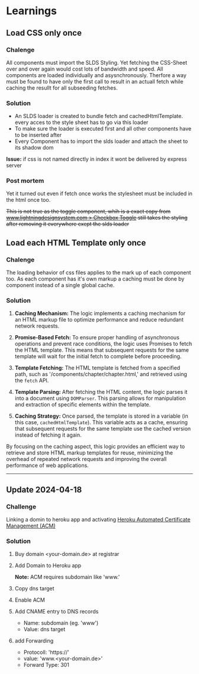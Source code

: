 # Learnings

## Load CSS only once

### Chalenge

All components must import the SLDS Styling. Yet fetching the CSS-Sheet over and over again would cost lots of bandwidth and speed. All components are loaded individually and asysnchronously. Therfore a way must be found to have only the first call to result in an actuall fetch while caching the resullt for all subseeding fetches.

### Solution

- An SLDS loader is created to bundle fetch and cachedHtmlTemplate. every acces to the style sheet has to go via this loader
- To make sure the loader is executed first and all other components have to be inserted after
- Every Component has to import the slds loader and attach the sheet to its shadow dom

**Issue:** if css is not named directly in index it wont be delivered by express server


### Post mortem

Yet it turned out even if fetch once works the stylesheet must be included in the html once too.

~~This is not true as the toggle component, whih is a exact copy from [www.lightningdesignsystem.com > Checkbox Toggle](https://www.lightningdesignsystem.com/components/checkbox-toggle/) still takes the styling after removing it everywhere exept the slds loader~~

## Load each HTML Template only once

### Chalenge

The loading behavior of css files applies to the mark up of each component too. As each component has it's own markup a caching must be done by component instead of a single global cache.

### Solution

1. **Caching Mechanism:** The logic implements a caching mechanism for an HTML markup file to optimize performance and reduce redundant network requests.

2. **Promise-Based Fetch:** To ensure proper handling of asynchronous operations and prevent race conditions, the logic uses Promises to fetch the HTML template. This means that subsequent requests for the same template will wait for the initial fetch to complete before proceeding.

3. **Template Fetching:** The HTML template is fetched from a specified path, such as '/components/chapter/chapter.html,' and retrieved using the `fetch` API.

4. **Template Parsing:** After fetching the HTML content, the logic parses it into a document using `DOMParser`. This parsing allows for manipulation and extraction of specific elements within the template.

5. **Caching Strategy:** Once parsed, the template is stored in a variable (in this case, `cachedHtmlTemplate`). This variable acts as a cache, ensuring that subsequent requests for the same template use the cached version instead of fetching it again.

By focusing on the caching aspect, this logic provides an efficient way to retrieve and store HTML markup templates for reuse, minimizing the overhead of repeated network requests and improving the overall performance of web applications.

---

## Update 2024-04-18

### Challenge

Linking a domin to heroku app and activating [Heroku Automated Certificate Management (ACM)](https://devcenter.heroku.com/articles/automated-certificate-management)

### Solution 

1. Buy domain <your-domain.de> at registrar
1. Add Domain to Heroku app

   **Note:** ACM requires subdomain like 'www.'
   
1. Copy dns target
1. Enable ACM
1. Add CNAME entry to DNS records
   - Name: subdomain (eg. 'www')
   - Value: dns target
  
1. add Forwarding
   - Protocoll: 'https://'
   - value: 'www.<your-domain.de>'
   - Forward Type: 301
